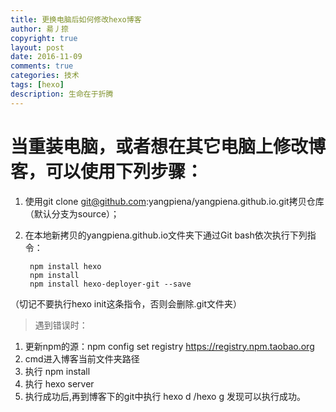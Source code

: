 ```yaml
---
title: 更换电脑后如何修改hexo博客
author: 昜丿捺
copyright: true
layout: post
date: 2016-11-09
comments: true
categories: 技术
tags: [hexo]
description: 生命在于折腾
---
```

# 当重装电脑，或者想在其它电脑上修改博客，可以使用下列步骤：
1. 使用git clone git@github.com:yangpiena/yangpiena.github.io.git拷贝仓库（默认分支为source）；
2. 在本地新拷贝的yangpiena.github.io文件夹下通过Git bash依次执行下列指令：

		npm install hexo
		npm install 
		npm install hexo-deployer-git --save
（切记不要执行hexo init这条指令，否则会删除.git文件夹）
	
> 遇到错误时：
1. 更新npm的源：npm config set registry https://registry.npm.taobao.org
2. cmd进入博客当前文件夹路径
3. 执行 npm install
4. 执行 hexo server
5. 执行成功后,再到博客下的git中执行 hexo d /hexo g 发现可以执行成功。

<!--more-->